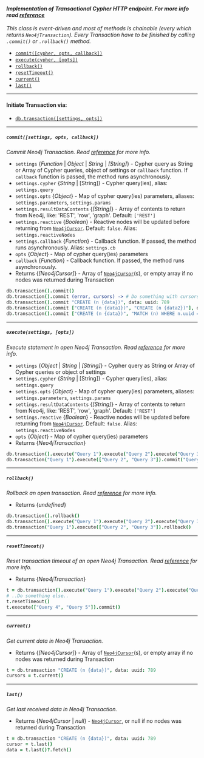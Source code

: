 #### *Implementation of Transactional Cypher HTTP endpoint. For more info read [reference](http://neo4j.com/docs/2.2.5/rest-api-transactional.html)*

*This class is event-driven and most of methods is chainable (every which returns `Neo4jTransaction`).*
*Every Transaction have to be finished by calling `.commit()` or `.rollback()` method.*

 - [`commit([cypher, opts, callback])`](#commitsettings-opts-callback)
 - [`execute(cypher, [opts])`](#executesettings-opts)
 - [`rollback()`](#rollback)
 - [`resetTimeout()`](#resettimeout)
 - [`current()`](#current)
 - [`last()`](#last)

---

#### Initiate Transaction via:
 - [`db.transaction([settings, opts])`](https://github.com/VeliovGroup/neo4j-fiber/wiki/Neo4jDB-Class#transactionsettings-opts)

---

##### `commit([settings, opts, callback])`
*Commit Neo4j Transaction. Read [reference](http://neo4j.com/docs/2.2.5/rest-api-transactional.html#rest-api-commit-an-open-transaction) for more info.*
 - `settings` {*Function* | *Object* | *String* | *[String]*} - Cypher query as String or Array of Cypher queries, object of settings or `callback` function. If `callback` function is passed, the method runs asynchronously.
 - `settings.cypher` {*String* | [String]} - Cypher query(ies), alias: `settings.query`
 - `settings.opts` {*Object*} - Map of cypher query(ies) parameters, aliases: `settings.parameters`, `settings.params`
 - `settings.resultDataContents` {*[String]*} - Array of contents to return from Neo4j, like: 'REST', 'row', 'graph'. Default: `['REST']`
 - `settings.reactive` {*Boolean*} - Reactive nodes will be updated before returning from [`Neo4jCursor`](https://github.com/VeliovGroup/neo4j-fiber/wiki/Neo4jCursor-Class). Default: `false`. Alias: `settings.reactiveNodes`
 - `settings.callback` {*Function*} - Callback function. If passed, the method runs asynchronously. Alias: `settings.cb`
 - `opts` {*Object*} - Map of cypher query(ies) parameters
 - `callback` {*Function*} - Callback function. If passed, the method runs asynchronously.
 - Returns {*[Neo4jCursor]*} - Array of [`Neo4jCursor`](https://github.com/VeliovGroup/neo4j-fiber/wiki/Neo4jCursor-Class)(s), or empty array if no nodes was returned during Transaction
```coffee
db.transaction().commit()
db.transaction().commit (error, cursors) -> # Do something with cursors
db.transaction().commit "CREATE (n {data})", data: uuid: 789
db.transaction().commit ["CREATE (n {data1})", "CREATE (n {data2})"], data1: {uuid: 789}, data2: {uuid: 342}
db.transaction().commit ["CREATE (n {data})", "MATCH (n) WHERE n.uuid = {data.uuid} RETURN n"], [data: uuid: 789], (error, cursors) -> cursors[1].fetch()
```

---

##### `execute(settings, [opts])`
*Execute statement in open Neo4j Transaction. Read [reference](http://neo4j.com/docs/2.2.5/rest-api-transactional.html#rest-api-execute-statements-in-an-open-transaction) for more info.*
 - `settings` {*Object* | *String* | *[String]*} - Cypher query as String or Array of Cypher queries or object of settings
 - `settings.cypher` {*String* | [String]} - Cypher query(ies), alias: `settings.query`
 - `settings.opts` {*Object*} - Map of cypher query(ies) parameters, aliases: `settings.parameters`, `settings.params`
 - `settings.resultDataContents` {*[String]*} - Array of contents to return from Neo4j, like: 'REST', 'row', 'graph'. Default: `['REST']`
 - `settings.reactive` {*Boolean*} - Reactive nodes will be updated before returning from [`Neo4jCursor`](https://github.com/VeliovGroup/neo4j-fiber/wiki/Neo4jCursor-Class). Default: `false`. Alias: `settings.reactiveNodes`
 - `opts` {*Object*} - Map of cypher query(ies) parameters
 - Returns {*Neo4jTransaction*}
```coffee
db.transaction().execute("Query 1").execute("Query 2").execute("Query 3").commit()
db.transaction("Query 1").execute(["Query 2", "Query 3"]).commit("Query 4")
```

---

##### `rollback()`
*Rollback an open transaction. Read [reference](http://neo4j.com/docs/2.2.5/rest-api-transactional.html#rest-api-rollback-an-open-transaction) for more info.*
 - Returns {*undefined*}
```coffee
db.transaction().rollback()
db.transaction().execute("Query 1").execute("Query 2").execute("Query 3").rollback()
db.transaction("Query 1").execute(["Query 2", "Query 3"]).rollback()
```

---

##### `resetTimeout()`
*Reset transaction timeout of an open Neo4j Transaction. Read [reference](http://neo4j.com/docs/2.2.5/rest-api-transactional.html#rest-api-reset-transaction-timeout-of-an-open-transaction) for more info.*
 - Returns {*Neo4jTransaction*}
```coffee
t = db.transaction().execute("Query 1").execute("Query 2").execute("Query 3")
# ..Do something else..
t.resetTimeout()
t.execute(["Query 4", "Query 5"]).commit()
```

---

##### `current()`
*Get current data in Neo4j Transaction.*
 - Returns {*[Neo4jCursor]*} - Array of [`Neo4jCursor`](https://github.com/VeliovGroup/neo4j-fiber/wiki/Neo4jCursor-Class)(s), or empty array if no nodes was returned during Transaction
```coffee
t = db.transaction "CREATE (n {data})", data: uuid: 789
cursors = t.current()
```

---

##### `last()`
*Get last received data in Neo4j Transaction.*
 - Returns {*Neo4jCursor* | *null*} - [`Neo4jCursor`](https://github.com/VeliovGroup/neo4j-fiber/wiki/Neo4jCursor-Class), or null if no nodes was returned during Transaction
```coffee
t = db.transaction "CREATE (n {data})", data: uuid: 789
cursor = t.last()
data = t.last()?.fetch()
```